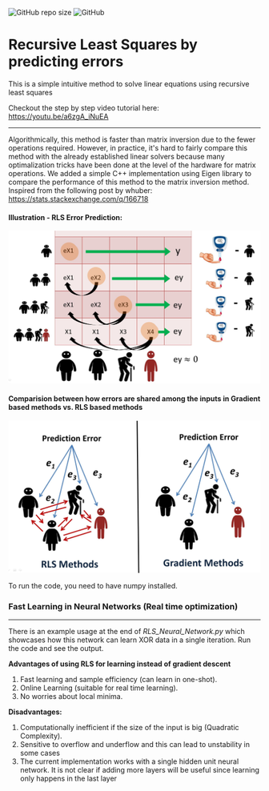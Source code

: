 
![GitHub repo size](https://img.shields.io/github/repo-size/hunar4321/RLS_Learning)
![GitHub](https://img.shields.io/github/license/hunar4321/RLS_Learning)

# Recursive Least Squares by predicting errors
This is a simple intuitive method to solve linear equations using recursive least squares

Checkout the step by step video tutorial here: https://youtu.be/a6zgA_iNuEA

------------

Algorithmically, this method is faster than matrix inversion due to the fewer operations required. However, in practice, it's hard to fairly compare this method with the already established linear solvers because many optimalization tricks have been done at the level of the hardware for matrix operations. We added a simple C++ implementation using Eigen library to compare the performance of this method to the matrix inversion method.
Inspired from the following post by whuber: https://stats.stackexchange.com/q/166718

#### Illustration - RLS Error Prediction:

![](images/rls_figure.jpg)

#### Comparision between how errors are shared among the inputs in Gradient based methods vs. RLS based methods
![](images/comparision.jpg)

To run the code, you need to have numpy installed. 

### Fast Learning in Neural Networks (Real time optimization)
-----------------------------------
There is an example usage at the end of *RLS_Neural_Network.py* which showcases how this network can learn XOR data in a single iteration. Run the code and see the output.

**Advantages of using RLS for learning instead of gradient descent**
1. Fast learning and sample efficiency (can learn in one-shot).
2. Online Learning (suitable for real time learning).
3. No worries about local minima.

**Disadvantages:**
1. Computationally inefficient if the size of the input is big (Quadratic Complexity).
2. Sensitive to overflow and underflow and this can lead to unstability in some cases
3. The current implementation works with a single hidden unit neural network. It is not clear if adding more layers will be useful since learning only happens in the last layer 


